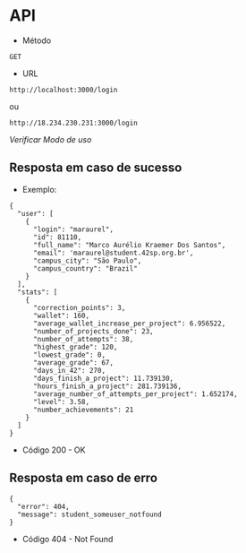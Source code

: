 # API

* Método
```
GET
```

* URL
```
http://localhost:3000/login
```
ou
```
http://18.234.230.231:3000/login
```

*Verificar Modo de uso*

## Resposta em caso de sucesso
- Exemplo:
```
{
  "user": [
    {
      "login": "maraurel",
      "id": 81110,
      "full_name": "Marco Aurélio Kraemer Dos Santos",
      "email": 'maraurel@student.42sp.org.br',
      "campus_city": "São Paulo",
      "campus_country": "Brazil"
    }
  ],
  "stats": [
    {
      "correction_points": 3,
      "wallet": 160,
      "average_wallet_increase_per_project": 6.956522,
      "number_of_projects_done": 23,
      "number_of_attempts": 38,
      "highest_grade": 120,
      "lowest_grade": 0,
      "average_grade": 67,
      "days_in_42": 270,
      "days_finish_a_project": 11.739130,
      "hours_finish_a_project": 281.739136,
      "average_number_of_attempts_per_project": 1.652174,
      "level": 3.58,
      "number_achievements": 21
    }
  ]
}
```
* Código 200 - OK

## Resposta em caso de erro
```
{
  "error": 404,
  "message": student_someuser_notfound
}
```
* Código 404 - Not Found